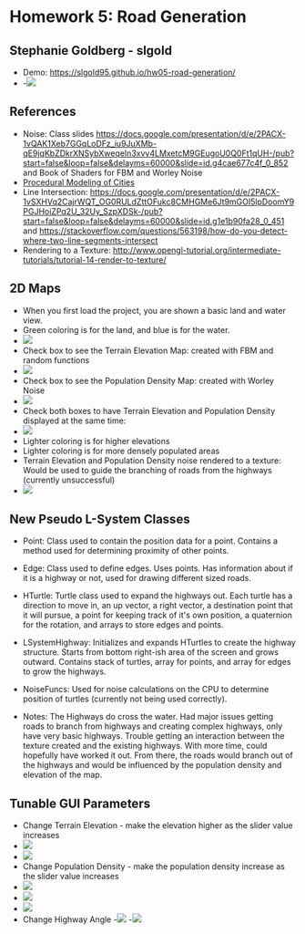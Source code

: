# Homework 5: Road Generation

## Stephanie Goldberg - slgold
- Demo: https://slgold95.github.io/hw05-road-generation/
- -![](image.png)

## References
- Noise: Class slides https://docs.google.com/presentation/d/e/2PACX-1vQAK1Xeb7GGqLoDFz_iu9JuXMb-qE9jqKbZDkrXNSybXweqeIn3xvv4LMxetcM9GEugoU0Q0Ft1qUH-/pub?start=false&loop=false&delayms=60000&slide=id.g4cae677c4f_0_852 and Book of Shaders for FBM and Worley Noise
- [Procedural Modeling of Cities](proceduralCityGeneration.pdf)
- Line Intersection: https://docs.google.com/presentation/d/e/2PACX-1vSXHVq2CajrWQT_OG0RULdZttOFukc8CMHGMe6Jt9mGOI5lpDoomY9PGJHoiZPq2U_32Uy_SzpXDSk-/pub?start=false&loop=false&delayms=60000&slide=id.g1e1b90fa28_0_451 and https://stackoverflow.com/questions/563198/how-do-you-detect-where-two-line-segments-intersect
- Rendering to a Texture: http://www.opengl-tutorial.org/intermediate-tutorials/tutorial-14-render-to-texture/

## 2D Maps
- When you first load the project, you are shown a basic land and water view.
- Green coloring is for the land, and blue is for the water.
- ![](basic.png)
- Check box to see the Terrain Elevation Map: created with FBM and random functions
- ![](terrainElevation.png)
- Check box to see the Population Density Map: created with Worley Noise
- ![](populationDensity.png)
- Check both boxes to have Terrain Elevation and Population Density displayed at the same time:
- ![](both.png)
- Lighter coloring is for higher elevations
- Lighter coloring is for more densely populated areas
- Terrain Elevation and Population Density noise rendered to a texture: Would be used to guide the branching of roads from the highways (currently unsuccessful)
- ![](textureShader.png)
  
## New Pseudo L-System Classes
- Point: Class used to contain the position data for a point. Contains a method used for determining proximity of other points.
- Edge: Class used to define edges. Uses points. Has information about if it is a highway or not, used for drawing different sized roads.
- HTurtle: Turtle class used to expand the highways out. Each turtle has a direction to move in, an up vector, a right vector, a destination point that it will pursue, a point for keeping track of it's own position, a quaternion for the rotation, and arrays to store edges and points.
- LSystemHighway: Initializes and expands HTurtles to create the highway structure. Starts from bottom right-ish area of the screen and grows outward. Contains stack of turtles, array for points, and array for edges to grow the highways.
- NoiseFuncs: Used for noise calculations on the CPU to determine position of turtles (currently not being used correctly).

- Notes: The Highways do cross the water. Had major issues getting roads to branch from highways and creating complex highways, only have very basic highways. Trouble getting an interaction between the texture created and the existing highways. With more time, could hopefully have worked it out. From there, the roads would branch out of the highways and would be influenced by the population density and elevation of the map.

## Tunable GUI Parameters
- Change Terrain Elevation - make the elevation higher as the slider value increases
- ![](Elevation1.png)
- ![](Elevation2.png)
- Change Population Density - make the population density increase as the slider value increases
- ![](Density1.png)
- ![](Density2.png)
- ![](Density3.png)
- Change Highway Angle
-![](noAngle.png)
-![](angle.png)




